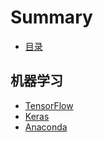 # Summary

* [目录](README.md)

## 机器学习

* [TensorFlow](/大数据分析/机器学习/TensorFlow.md)
* [Keras](/大数据分析/机器学习/Keras.md)
* [Anaconda](/大数据分析/机器学习/Anaconda.md)




